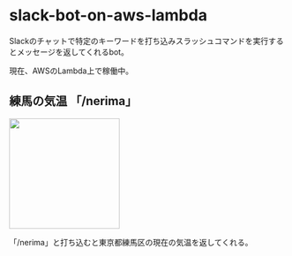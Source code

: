 # slack-bot-on-aws-lambda

Slackのチャットで特定のキーワードを打ち込みスラッシュコマンドを実行するとメッセージを返してくれるbot。

現在、AWSのLambda上で稼働中。

## 練馬の気温 「/nerima」
<img src="https://user-images.githubusercontent.com/51913879/90297699-52ac3900-deca-11ea-92bb-663f4244a3a5.jpg" width="200px">

 「/nerima」と打ち込むと東京都練馬区の現在の気温を返してくれる。
